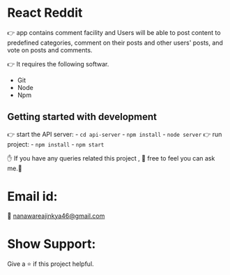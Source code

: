 # React Reddit

:point_right: app contains comment facility and Users will be able to post content to predefined categories, comment on their posts and other users' posts, and vote on posts and comments. 

:point_right: It requires the following softwar.
* Git
* Node
* Npm

## Getting started with development

:point_right: start the API server:
    - `cd api-server`
    - `npm install`
    - `node server`
:point_right: run project:
    - `npm install`
    - `npm start`
    
    
:raised_hand: If you have any queries related this project , :pray: free to feel you can ask me.:pray:

# Email id:
:e-mail: nanawareajinkya46@gmail.com

# Show Support:
Give a ⭐️ if this project helpful.
